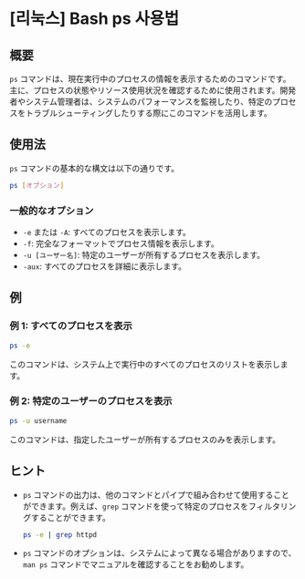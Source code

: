 # [리눅스] Bash ps 사용법

## 概要
`ps` コマンドは、現在実行中のプロセスの情報を表示するためのコマンドです。主に、プロセスの状態やリソース使用状況を確認するために使用されます。開発者やシステム管理者は、システムのパフォーマンスを監視したり、特定のプロセスをトラブルシューティングしたりする際にこのコマンドを活用します。

## 使用法
`ps` コマンドの基本的な構文は以下の通りです。

```bash
ps [オプション]
```

### 一般的なオプション
- `-e` または `-A`: すべてのプロセスを表示します。
- `-f`: 完全なフォーマットでプロセス情報を表示します。
- `-u [ユーザー名]`: 特定のユーザーが所有するプロセスを表示します。
- `-aux`: すべてのプロセスを詳細に表示します。

## 例
### 例 1: すべてのプロセスを表示
```bash
ps -e
```
このコマンドは、システム上で実行中のすべてのプロセスのリストを表示します。

### 例 2: 特定のユーザーのプロセスを表示
```bash
ps -u username
```
このコマンドは、指定したユーザーが所有するプロセスのみを表示します。

## ヒント
- `ps` コマンドの出力は、他のコマンドとパイプで組み合わせて使用することができます。例えば、`grep` コマンドを使って特定のプロセスをフィルタリングすることができます。
  ```bash
  ps -e | grep httpd
  ```
- `ps` コマンドのオプションは、システムによって異なる場合がありますので、`man ps` コマンドでマニュアルを確認することをお勧めします。